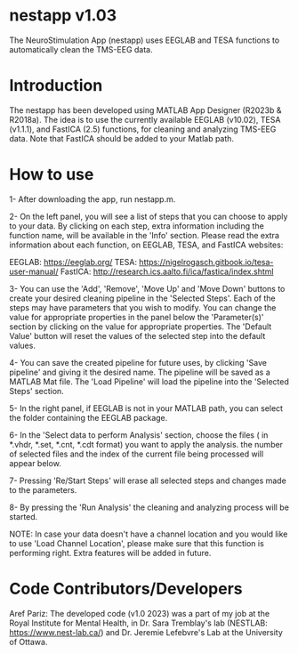 # nestapp v1.03
The NeuroStimulation App (nestapp) uses EEGLAB and TESA functions to automatically clean the TMS-EEG data. 

# Introduction
The nestapp has been developed using MATLAB App Designer (R2023b & R2018a). The idea is to use the currently available EEGLAB (v10.02), TESA (v1.1.1), and FastICA (2.5) functions, for cleaning and analyzing TMS-EEG data.
Note that FastICA should be added to your Matlab path.
# How to use
1- After downloading the app, run nestapp.m. 

2- On the left panel, you will see a list of steps that you can choose to apply to your data. By clicking on each step, extra information including the function name, will be available in the 'Info' section. Please read the extra information about each function, on EEGLAB, TESA, and FastICA websites:

EEGLAB: https://eeglab.org/
TESA: https://nigelrogasch.gitbook.io/tesa-user-manual/
FastICA: http://research.ics.aalto.fi/ica/fastica/index.shtml

3- You can use the 'Add', 'Remove', 'Move Up' and 'Move Down' buttons to create your desired cleaning pipeline in the 'Selected Steps'. Each of the steps may have parameters that you wish to modify. You can change the value for appropriate properties in the panel below the 'Parameter(s)' section by clicking on the value for appropriate properties. The 'Default Value' button will reset the values of the selected step into the default values.

4- You can save the created pipeline for future uses, by clicking 'Save pipeline' and giving it the desired name. The pipeline will be saved as a MATLAB Mat file. The 'Load Pipeline' will load the pipeline into the 'Selected Steps' section.

5- In the right panel, if EEGLAB is not in your MATLAB path, you can select the folder containing the EEGLAB package.

6- In the 'Select data to perform Analysis' section, choose the files ( in *.vhdr, *.set, *.cnt, *.cdt format) you want to apply the analysis. the number of selected files and the index of the current file being processed will appear below.

7- Pressing 'Re/Start Steps' will erase all selected steps and changes made to the parameters.

8- By pressing the 'Run Analysis' the cleaning and analyzing process will be started.

NOTE: In case your data doesn't have a channel location and you would like to use 'Load Channel Location', please make sure that this function is performing right. Extra features will be added in future.

# Code Contributors/Developers
Aref Pariz: The developed code (v1.0 2023) was a part of my job at the Royal Institute for Mental Health, in Dr. Sara Tremblay's lab (NESTLAB: https://www.nest-lab.ca/) and Dr. Jeremie Lefebvre's Lab at the University of Ottawa.
